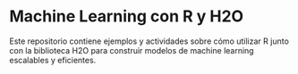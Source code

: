# Machine Learning con R y H2O

Este repositorio contiene ejemplos y actividades sobre cómo utilizar R junto con la biblioteca H2O para construir modelos de machine learning escalables y eficientes.
